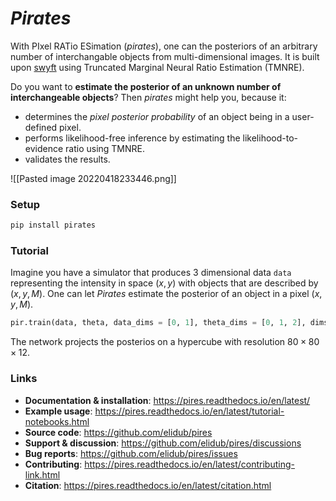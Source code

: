 # _Pirates_

With PIxel RATio ESimation (_pirates_), one can the posteriors of an arbitrary number of interchangable objects from multi-dimensional images. It is built upon [swyft](https://github.com/undark-lab/swyft) using Truncated Marginal Neural Ratio Estimation (TMNRE).

Do you want to **estimate the posterior of an unknown number of interchangeable objects**? Then *pirates* might help you, because it:
- determines the *pixel posterior probability* of an object being in a user-defined pixel.
- performs likelihood-free inference by estimating the likelihood-to-evidence ratio using TMNRE.
- validates the results.

![[Pasted image 20220418233446.png]]

### Setup
```bash
pip install pirates
```

### Tutorial
Imagine you have a simulator that produces 3 dimensional data `data` representing the intensity in space $(x,y)$ with objects that are described by $(x, y, M)$. One can let *Pirates* estimate the posterior of an object in a pixel $(x, y, M)$.
```python
pir.train(data, theta, data_dims = [0, 1], theta_dims = [0, 1, 2], dims = dict('x'=80, 'y'=80, 'M'=12)
```
The network projects the posterios on a hypercube with resolution $80 \times 80 \times 12$.

### Links
* **Documentation & installation**: https://pires.readthedocs.io/en/latest/
* **Example usage**: https://pires.readthedocs.io/en/latest/tutorial-notebooks.html
* **Source code**: https://github.com/elidub/pires
* **Support & discussion**: https://github.com/elidub/pires/discussions
* **Bug reports**: https://github.com/elidub/pires/issues
* **Contributing**: https://pires.readthedocs.io/en/latest/contributing-link.html
* **Citation**: https://pires.readthedocs.io/en/latest/citation.html


